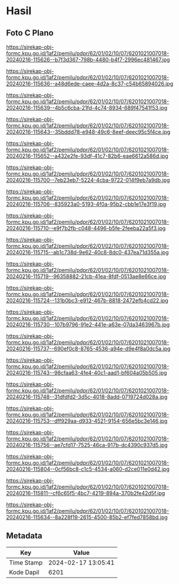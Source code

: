 # Hasil

## Foto C Plano

https://sirekap-obj-formc.kpu.go.id/1af2/pemilu/pdpr/62/01/02/10/07/6201021007018-20240216-115626--b7f3d367-798b-4480-b4f7-2996ec481467.jpg

https://sirekap-obj-formc.kpu.go.id/1af2/pemilu/pdpr/62/01/02/10/07/6201021007018-20240216-115636--a48d6ede-caee-4d2a-8c37-c54b65894026.jpg

https://sirekap-obj-formc.kpu.go.id/1af2/pemilu/pdpr/62/01/02/10/07/6201021007018-20240216-115639--4b5c6cba-21fd-4c74-8934-689f47541f53.jpg

https://sirekap-obj-formc.kpu.go.id/1af2/pemilu/pdpr/62/01/02/10/07/6201021007018-20240216-115643--35bddd78-e948-49c6-8eef-deec95c5f4ce.jpg

https://sirekap-obj-formc.kpu.go.id/1af2/pemilu/pdpr/62/01/02/10/07/6201021007018-20240216-115652--a432e2fe-93df-41c7-82b6-eae6612a586d.jpg

https://sirekap-obj-formc.kpu.go.id/1af2/pemilu/pdpr/62/01/02/10/07/6201021007018-20240216-115700--7eb23eb7-5224-4cba-9722-014f9eb7a9db.jpg

https://sirekap-obj-formc.kpu.go.id/1af2/pemilu/pdpr/62/01/02/10/07/6201021007018-20240216-115706--835923a0-5193-4f0a-95b2-cbb1e17e3f19.jpg

https://sirekap-obj-formc.kpu.go.id/1af2/pemilu/pdpr/62/01/02/10/07/6201021007018-20240216-115710--e9f7b2fb-c048-4496-b5fe-2feeba22a5f3.jpg

https://sirekap-obj-formc.kpu.go.id/1af2/pemilu/pdpr/62/01/02/10/07/6201021007018-20240216-115715--ab1c738d-9e62-40c8-8dc0-437ea71d355a.jpg

https://sirekap-obj-formc.kpu.go.id/1af2/pemilu/pdpr/62/01/02/10/07/6201021007018-20240216-115719--96358882-21cb-41ea-8fdf-0513ae8e66ce.jpg

https://sirekap-obj-formc.kpu.go.id/1af2/pemilu/pdpr/62/01/02/10/07/6201021007018-20240216-115724--131b0bc3-e912-467b-8818-2472efb4cd22.jpg

https://sirekap-obj-formc.kpu.go.id/1af2/pemilu/pdpr/62/01/02/10/07/6201021007018-20240216-115730--107b9796-91e2-441e-a63e-07da3463967b.jpg

https://sirekap-obj-formc.kpu.go.id/1af2/pemilu/pdpr/62/01/02/10/07/6201021007018-20240216-115737--690ef0c8-8765-4536-a94e-d9e4f8a0dc5a.jpg

https://sirekap-obj-formc.kpu.go.id/1af2/pemilu/pdpr/62/01/02/10/07/6201021007018-20240216-115743--98cfaa63-4fe4-40c1-aad1-bf604a05b505.jpg

https://sirekap-obj-formc.kpu.go.id/1af2/pemilu/pdpr/62/01/02/10/07/6201021007018-20240216-115748--31dfdfd2-3d5c-4018-8add-0719724d028a.jpg

https://sirekap-obj-formc.kpu.go.id/1af2/pemilu/pdpr/62/01/02/10/07/6201021007018-20240216-115753--dff929aa-d933-4521-9154-656e5bc3e146.jpg

https://sirekap-obj-formc.kpu.go.id/1af2/pemilu/pdpr/62/01/02/10/07/6201021007018-20240216-115756--ae7cfd17-7525-46ca-917b-dc4390c937d5.jpg

https://sirekap-obj-formc.kpu.go.id/1af2/pemilu/pdpr/62/01/02/10/07/6201021007018-20240216-115804--0cf56bc8-c1c5-4534-a060-d2ce011e0d42.jpg

https://sirekap-obj-formc.kpu.go.id/1af2/pemilu/pdpr/62/01/02/10/07/6201021007018-20240216-115811--cf6c65f5-4bc7-4219-894a-370b2fe42d5f.jpg

https://sirekap-obj-formc.kpu.go.id/1af2/pemilu/pdpr/62/01/02/10/07/6201021007018-20240216-115634--8a228f19-2615-4500-85b2-ef7fed7858bd.jpg


## Metadata

| Key        | Value               |
| ---------- | ------------------- |
| Time Stamp | 2024-02-17 13:05:41 |
| Kode Dapil | 6201                |



